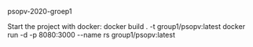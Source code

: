 psopv-2020-groep1

Start the project with docker:
docker build . -t group1/psopv:latest
docker run -d -p 8080:3000 --name rs group1/psopv:latest
